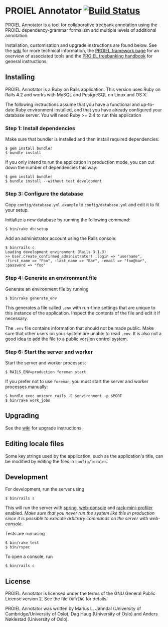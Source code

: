 # PROIEL Annotator [![Build Status](https://travis-ci.org/mlj/proiel-webapp.png)](https://travis-ci.org/mlj/proiel-webapp)

PROIEL Annotator is a tool for collaborative treebank annotation using the PROIEL dependency-grammar formalism and multiple levels of additional annotation.

Installation, customisation and upgrade instructions are found below. See the [wiki](https://github.com/mlj/proiel-webapp/wiki) for more technical information, the [PROIEL framework page](http://proiel.github.io/framework/) for an overview of associated tools and the [PROIEL treebanking handbook](http://proiel.github.io/handbook/) for general instructions.

## Installing

PROIEL Annotator is a Ruby on Rails application. This version uses Ruby on Rails 4.2 and works with MySQL and PostgreSQL on Linux and OS X.

The following instructions assume that you have a functional and up-to-date Ruby environment installed, and that you have already configured your database server. You will need Ruby >= 2.4 to run this application

### Step 1: Install dependencies

Make sure that bundler is installed and then install required dependencies:

```shell
$ gem install bundler
$ bundle install
```

If you only intend to run the application in production mode, you can cut down the number of dependencies this way:

```shell
$ gem install bundler
$ bundle install --without test development
```

### Step 3: Configure the database

Copy `config/database.yml.example` to `config/database.yml` and edit it to fit your setup.

Initialize a new database by running the following command:

```shell
$ bin/rake db:setup
```

Add an administrator account using the Rails console:

```shell
$ bin/rails c
Loading development environment (Rails 3.1.3)
>> User.create_confirmed_administrator! :login => "username", :first_name => "Foo", :last_name => "Bar", :email => "foo@bar", :password => "foo"
```

### Step 4: Generate an environment file

Generate an environment file by running

```shell
$ bin/rake generate_env
```

This generates a file called `.env` with run-time settings that are unique to this instance of the application. Inspect the contents of the file and edit it if necessary.

The `.env` file contains information that should not be made public. Make sure that other users on your system are unable to read `.env`. It is also not a good idea to add the file to a public version control system.

### Step 6: Start the server and worker

Start the server and worker processes:

```shell
$ RAILS_ENV=production foreman start
```

If you prefer not to use `foreman`, you must start the server and worker processes manually:

```shell
$ bundle exec unicorn_rails -E $environment -p $PORT
$ bin/rake work_jobs
```

## Upgrading

See the [wiki](https://github.com/mlj/proiel-webapp/wiki/Versioning-and-upgrading) for upgrade instructions.

## Editing locale files

Some key strings used by the application, such as the application's title, can
be modified by editing the files in `config/locales`.

## Development

For development, run the server using

```shell
$ bin/rails s
```

This will run the server with [spring](https://github.com/rails/spring),
[web-console](https://github.com/rails/web-console) and
[rack-mini-profiler](https://github.com/MiniProfiler/rack-mini-profiler)
enabled. *Make sure that you never run the system like this in production
since it is possible to execute arbitrary commands on the server with
web-console.*

Tests are run using

```shell
$ bin/rake test
$ bin/rspec
```

To open a console, run

```shell
$ bin/rails c
```

## License

PROIEL Annotator is licensed under the terms of the GNU General Public License version 2. See the file `COPYING` for details.

PROIEL Annotator was written by Marius L. Jøhndal (University of Cambridge/University of Oslo), Dag Haug (University of Oslo) and Anders Nøklestad (University of Oslo).
